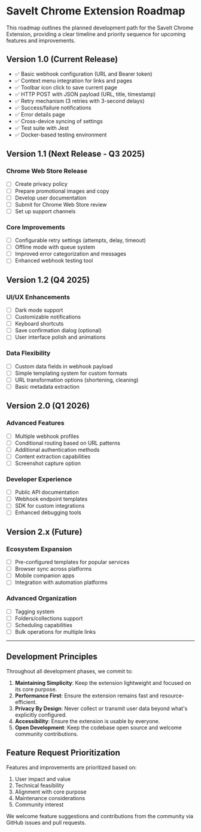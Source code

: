 # SaveIt Chrome Extension Roadmap

This roadmap outlines the planned development path for the SaveIt Chrome Extension, providing a clear timeline and priority sequence for upcoming features and improvements.

## Version 1.0 (Current Release)
- ✅ Basic webhook configuration (URL and Bearer token)
- ✅ Context menu integration for links and pages
- ✅ Toolbar icon click to save current page
- ✅ HTTP POST with JSON payload (URL, title, timestamp)
- ✅ Retry mechanism (3 retries with 3-second delays)
- ✅ Success/failure notifications
- ✅ Error details page
- ✅ Cross-device syncing of settings
- ✅ Test suite with Jest
- ✅ Docker-based testing environment

## Version 1.1 (Next Release - Q3 2025)

### Chrome Web Store Release
- [ ] Create privacy policy
- [ ] Prepare promotional images and copy
- [ ] Develop user documentation
- [ ] Submit for Chrome Web Store review
- [ ] Set up support channels

### Core Improvements
- [ ] Configurable retry settings (attempts, delay, timeout)
- [ ] Offline mode with queue system
- [ ] Improved error categorization and messages
- [ ] Enhanced webhook testing tool

## Version 1.2 (Q4 2025)

### UI/UX Enhancements
- [ ] Dark mode support
- [ ] Customizable notifications
- [ ] Keyboard shortcuts
- [ ] Save confirmation dialog (optional)
- [ ] User interface polish and animations

### Data Flexibility
- [ ] Custom data fields in webhook payload
- [ ] Simple templating system for custom formats
- [ ] URL transformation options (shortening, cleaning)
- [ ] Basic metadata extraction

## Version 2.0 (Q1 2026)

### Advanced Features
- [ ] Multiple webhook profiles
- [ ] Conditional routing based on URL patterns
- [ ] Additional authentication methods
- [ ] Content extraction capabilities
- [ ] Screenshot capture option

### Developer Experience
- [ ] Public API documentation
- [ ] Webhook endpoint templates
- [ ] SDK for custom integrations
- [ ] Enhanced debugging tools

## Version 2.x (Future)

### Ecosystem Expansion
- [ ] Pre-configured templates for popular services
- [ ] Browser sync across platforms
- [ ] Mobile companion apps
- [ ] Integration with automation platforms

### Advanced Organization
- [ ] Tagging system
- [ ] Folders/collections support
- [ ] Scheduling capabilities
- [ ] Bulk operations for multiple links

---

## Development Principles

Throughout all development phases, we commit to:

1. **Maintaining Simplicity**: Keep the extension lightweight and focused on its core purpose.
2. **Performance First**: Ensure the extension remains fast and resource-efficient.
3. **Privacy By Design**: Never collect or transmit user data beyond what's explicitly configured.
4. **Accessibility**: Ensure the extension is usable by everyone.
5. **Open Development**: Keep the codebase open source and welcome community contributions.

## Feature Request Prioritization

Features and improvements are prioritized based on:

1. User impact and value
2. Technical feasibility
3. Alignment with core purpose
4. Maintenance considerations
5. Community interest

We welcome feature suggestions and contributions from the community via GitHub issues and pull requests.
